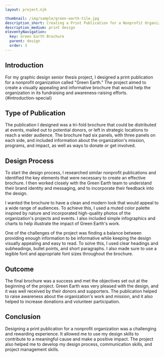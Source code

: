 ```yaml
---
layout: project.njk

thumbnail: /img/sample/green-earth-tile.jpg
description_short: Creating a Print Publication for a Nonprofit Organization
description_medium: print design
eleventyNavigation:
  key: Green Earth Brochure
  parent: design
  order: 3
---
```


## Introduction

For my graphic design senior thesis project, I designed a print publication for a nonprofit organization called "Green Earth." The project aimed to create a visually appealing and informative brochure that would help the organization in its fundraising and awareness-raising efforts. {#introduction-special}

## Type of Publication

The publication I designed was a tri-fold brochure that could be distributed at events, mailed out to potential donors, or left in strategic locations to reach a wider audience. The brochure had six panels, with three panels on each side, and included information about the organization's mission, programs, and impact, as well as ways to donate or get involved.

## Design Process

To start the design process, I researched similar nonprofit publications and identified the key elements that were necessary to create an effective brochure. I then worked closely with the Green Earth team to understand their brand identity and messaging, and to incorporate their feedback into the design.

I wanted the brochure to have a clean and modern look that would appeal to a wide range of audiences. To achieve this, I used a muted color palette inspired by nature and incorporated high-quality photos of the organization's projects and events. I also included simple infographics and charts to help illustrate the impact of Green Earth's work.

One of the challenges of the project was finding a balance between providing enough information to be informative while keeping the design visually appealing and easy to read. To solve this, I used clear headings and subheadings, bullet points, and short paragraphs. I also made sure to use a legible font and appropriate font sizes throughout the brochure.

## Outcome

The final brochure was a success and met the objectives set out at the beginning of the project. Green Earth was very pleased with the design, and it was well received by their donors and supporters. The publication helped to raise awareness about the organization's work and mission, and it also helped to increase donations and volunteer participation.

## Conclusion

Designing a print publication for a nonprofit organization was a challenging and rewarding experience. It allowed me to use my design skills to contribute to a meaningful cause and make a positive impact. The project also helped me to develop my design process, communication skills, and project management skills.
